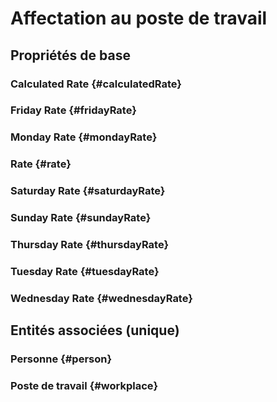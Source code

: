 # Affectation au poste de travail
<!--- THIS FILE IS GENERATED PLEASE DO NOT EDIT IT DIRECTLY --->



## Propriétés de base

### Calculated Rate {#calculatedRate}
        

### Friday Rate {#fridayRate}
        

### Monday Rate {#mondayRate}
        

### Rate {#rate}
        

### Saturday Rate {#saturdayRate}
        

### Sunday Rate {#sundayRate}
        

### Thursday Rate {#thursdayRate}
        

### Tuesday Rate {#tuesdayRate}
        

### Wednesday Rate {#wednesdayRate}
        


## Entités associées (unique)

### Personne {#person}
        

### Poste de travail {#workplace}
        





